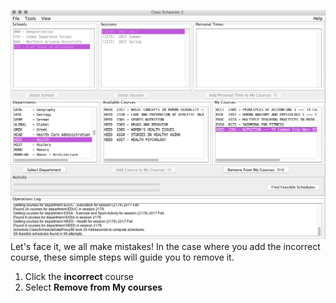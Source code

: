 ![Removing Courses](assets/8.png)
Let's face it, we all make mistakes! In the case where you add the incorrect course, these simple steps will guide you to remove it. 
1. Click the **incorrect** course
2. Select **Remove from My courses**
